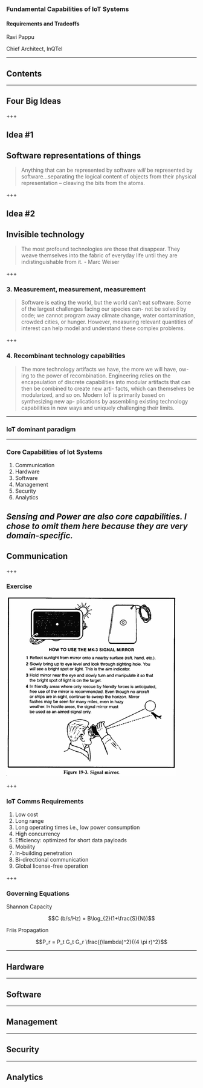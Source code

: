 ### Fundamental Capabilities of IoT Systems
#### Requirements and Tradeoffs

Ravi Pappu

Chief Architect, InQTel


---
## Contents



---
## Four Big Ideas

+++
## Idea #1

## Software representations of things
>Anything that can be represented by software _will_ be represented by software...separating the logical content of objects from their physical representation – cleaving the bits from the atoms.

+++
## Idea #2

## Invisible technology

> The most profound technologies are those that disappear. They weave themselves into the fabric of everyday life until they are indistinguishable from it. - Marc Weiser

+++
### 3. Measurement, measurement, measurement

> Software is eating the world, but the world can’t eat software. Some of the largest challenges facing our species can- not be solved by code; we cannot program away climate change, water contamination, crowded cities, or hunger. However, measuring relevant quantities of interest can help model and understand these complex problems. 

+++
### 4. Recombinant technology capabilities

>The more technology artifacts we have, the more we will have, ow- ing to the power of recombination. Engineering relies on the encapsulation of discrete capabilities into modular artifacts that can then be combined to create new arti- facts, which can themselves be modularized, and so on. Modern IoT is primarily based on synthesizing new ap- plications by assembling existing technology capabilities in new ways and uniquely challenging their limits.

---
### IoT dominant paradigm




---
### Core Capabilities of Iot Systems

1. Communication
2. Hardware
3. Software
5. Management
6. Security
6. Analytics

_Sensing and Power are also core capabilities. I chose to omit them here because they are very domain-specific._
--- 
## Communication

+++
### Exercise

![signaling-mirror](assets/signalling-mirror.jpg)

+++ 
### IoT Comms Requirements
1. Low cost
2. Long range 
3. Long operating times i.e., low power consumption
4. High concurrency
5. Efficiency: optimized for short data payloads
6. Mobility
7. In-building penetration
8. Bi-directional communication
9. Global license-free operation

+++
### Governing Equations
Shannon Capacity 

$$C (b/s/Hz) = B\log_{2}(1+\frac{S}{N})$$

Friis Propagation 

$$P_r = P_t G_t G_r \frac{(\lambda)^2}{(4 \pi r)^2}$$ 


---
## Hardware




---
## Software



---
## Management



---
## Security





---
## Analytics







